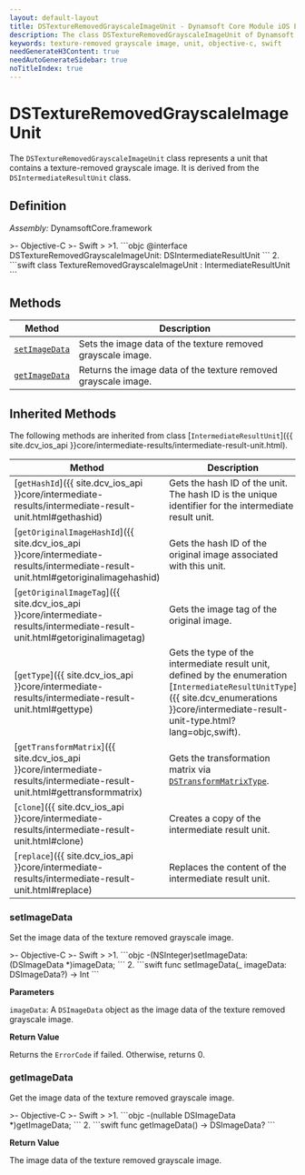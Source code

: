 ```yaml
---
layout: default-layout
title: DSTextureRemovedGrayscaleImageUnit - Dynamsoft Core Module iOS Edition API Reference
description: The class DSTextureRemovedGrayscaleImageUnit of Dynamsoft Core Module represents a unit that contains a texture-removed grayscale image. It is derived from the DSIntermediateResultUnit class.
keywords: texture-removed grayscale image, unit, objective-c, swift
needGenerateH3Content: true
needAutoGenerateSidebar: true
noTitleIndex: true
---
```


# DSTextureRemovedGrayscaleImageUnit

The `DSTextureRemovedGrayscaleImageUnit` class represents a unit that contains a texture-removed grayscale image. It is derived from the `DSIntermediateResultUnit` class.

## Definition

*Assembly:* DynamsoftCore.framework

<div class="sample-code-prefix"></div>
>- Objective-C
>- Swift
>
>1. 
```objc
@interface DSTextureRemovedGrayscaleImageUnit: DSIntermediateResultUnit
```
2. 
```swift
class TextureRemovedGrayscaleImageUnit : IntermediateResultUnit
```

## Methods

| Method | Description |
|------- |-------------|
| [`setImageData`](#setimagedata) | Sets the image data of the texture removed grayscale image. |
| [`getImageData`](#getimagedata) | Returns the image data of the texture removed grayscale image. |

## Inherited Methods

The following methods are inherited from class [`IntermediateResultUnit`]({{ site.dcv_ios_api }}core/intermediate-results/intermediate-result-unit.html).

| Method | Description |
|------- |-------------|
| [`getHashId`]({{ site.dcv_ios_api }}core/intermediate-results/intermediate-result-unit.html#gethashid) | Gets the hash ID of the unit. The hash ID is the unique identifier for the intermediate result unit. |
| [`getOriginalImageHashId`]({{ site.dcv_ios_api }}core/intermediate-results/intermediate-result-unit.html#getoriginalimagehashid) | Gets the hash ID of the original image associated with this unit. |
| [`getOriginalImageTag`]({{ site.dcv_ios_api }}core/intermediate-results/intermediate-result-unit.html#getoriginalimagetag) | Gets the image tag of the original image. |
| [`getType`]({{ site.dcv_ios_api }}core/intermediate-results/intermediate-result-unit.html#gettype) | Gets the type of the intermediate result unit, defined by the enumeration [`IntermediateResultUnitType`]({{ site.dcv_enumerations }}core/intermediate-result-unit-type.html?lang=objc,swift). |
| [`getTransformMatrix`]({{ site.dcv_ios_api }}core/intermediate-results/intermediate-result-unit.html#gettransformmatrix) | Gets the transformation matrix via [`DSTransformMatrixType`]({{site.dcv_enumerations}}/core/transform-matrix-type.html). |
| [`clone`]({{ site.dcv_ios_api }}core/intermediate-results/intermediate-result-unit.html#clone) | Creates a copy of the intermediate result unit. |
| [`replace`]({{ site.dcv_ios_api }}core/intermediate-results/intermediate-result-unit.html#replace) | Replaces the content of the intermediate result unit. |

### setImageData

Set the image data of the texture removed grayscale image.

<div class="sample-code-prefix"></div>
>- Objective-C
>- Swift
>
>1. 
```objc
-(NSInteger)setImageData:(DSImageData *)imageData;
```
2. 
```swift
func setImageData(_ imageData: DSImageData?) -> Int
```

**Parameters**

`imageData`: A `DSImageData` object as the image data of the texture removed grayscale image.

**Return Value**

Returns the `ErrorCode` if failed. Otherwise, returns 0.

### getImageData

Get the image data of the texture removed grayscale image.

<div class="sample-code-prefix"></div>
>- Objective-C
>- Swift
>
>1. 
```objc
-(nullable DSImageData *)getImageData;
```
2. 
```swift
func getImageData() -> DSImageData?
```

**Return Value**

The image data of the texture removed grayscale image.
